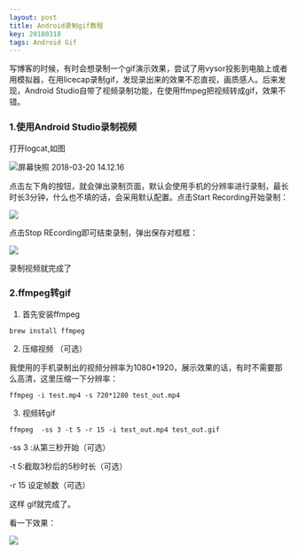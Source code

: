 ```yaml
---
layout: post
title: Android录制gif教程
key: 20180318
tags: Android Gif
---
```


写博客的时候，有时会想录制一个gif演示效果，尝试了用vysor投影到电脑上或者用模拟器，在用licecap录制gif，发现录出来的效果不忍直视，画质感人。后来发现，Android Studio自带了视频录制功能，在使用ffmpeg把视频转成gif，效果不错。

<!--more-->

### 1.使用Android Studio录制视频

打开logcat,如图

![屏幕快照 2018-03-20 14.12.16](https://ws1.sinaimg.cn/large/006tNbRwgy1fx8xwfptpfj31kk0l4n1u.jpg)

点击左下角的按钮，就会弹出录制页面，默认会使用手机的分辨率进行录制，最长时长3分钟，什么也不填的话，会采用默认配置。点击Start Recording开始录制：

![](https://ws1.sinaimg.cn/large/006tNbRwgy1fx8xyb8oj8j30uc0a6aa6.jpg)

点击Stop REcording即可结束录制，弹出保存对框框：

![](https://ws2.sinaimg.cn/large/006tNbRwgy1fx8xyfjqixj313k0ok404.jpg)

录制视频就完成了

### 2.ffmpeg转gif

1. 首先安装ffmpeg

```
brew install ffmpeg
```

2. 压缩视频 （可选）

我使用的手机录制出的视频分辨率为1080*1920，展示效果的话，有时不需要那么高清，这里压缩一下分辨率：

```
ffmpeg -i test.mp4 -s 720*1280 test_out.mp4
```

3. 视频转gif

```
ffmpeg  -ss 3 -t 5 -r 15 -i test_out.mp4 test_out.gif
```

-ss 3 :从第三秒开始（可选）

-t 5:截取3秒后的5秒时长（可选）

-r 15 设定帧数（可选）

这样 gif就完成了。

看一下效果：

![](https://ws4.sinaimg.cn/large/006tNbRwgy1fx8xz931zgg30k00zk7wm.gif)
